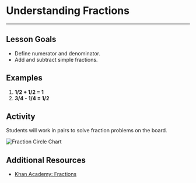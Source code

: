 # Understanding Fractions

---

## Lesson Goals
- Define numerator and denominator.
- Add and subtract simple fractions.

## Examples
1. **1/2 + 1/2 = 1**
2. **3/4 - 1/4 = 1/2**

## Activity
Students will work in pairs to solve fraction problems on the board.

![Fraction Circle Chart](https://thumbs.dreamstime.com/z/fraction-pie-divided-slices-fractions-for-website-presentation-cover-poster-flat-outline-icon-fraction-pie-divided-137673943.jpg)

## Additional Resources
- [Khan Academy: Fractions](https://www.khanacademy.org/math/arithmetic/fraction-arithmetic)